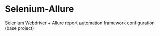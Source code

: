 # Selenium-Allure
Selenium Webdriver + Allure report automation framework configuration (base project)
